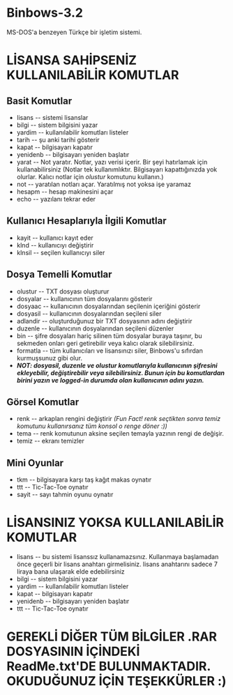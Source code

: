 # Binbows-3.2
MS-DOS'a benzeyen Türkçe bir işletim sistemi.
# LİSANSA SAHİPSENİZ KULLANILABİLİR KOMUTLAR
## Basit Komutlar
- lisans -- sistemi lisanslar
- bilgi -- sistem bilgisini yazar
- yardim -- kullanılabilir komutları listeler
- tarih -- şu anki tarihi gösterir
- kapat -- bilgisayarı kapatır
- yenidenb -- bilgisayarı yeniden başlatır
- yarat -- Not yaratır. Notlar, yazı verisi içerir. Bir şeyi hatırlamak için kullanabilirsiniz (Notlar tek kullanımlıktır. Bilgisayarı kapattığınızda yok olurlar. Kalıcı notlar için *olustur* komutunu kullanın.)
- not -- yaratılan notları açar. Yaratılmış not yoksa işe yaramaz
- hesapm -- hesap makinesini açar
- echo -- yazılanı tekrar eder
## Kullanıcı Hesaplarıyla İlgili Komutlar
- kayit -- kullanıcı kayıt eder
- klnd -- kullanıcıyı değiştirir
- klnsil -- seçilen kullanıcıyı siler
## Dosya Temelli Komutlar
- olustur -- TXT dosyası oluşturur
- dosyalar -- kullanıcının tüm dosyalarını gösterir
- dosyaac -- kullanıcının dosyalarından seçilenin içeriğini gösterir
- dosyasil -- kullanıcının dosyalarından seçileni siler
- adlandir -- oluşturduğunuz bir TXT dosyasının adını değiştirir
- duzenle -- kullanıcının dosyalarından seçileni düzenler
- bin -- şifre dosyaları hariç silinen tüm dosyalar buraya taşınır, bu sekmeden onları geri getirebilir veya kalıcı olarak silebilirsiniz.
- formatla -- tüm kullanıcıları ve lisansınızı siler, Binbows'u sıfırdan kurmuşsunuz gibi olur.
- ***NOT: dosyasil, duzenle ve olustur komutlarıyla kullanıcının şifresini ekleyebilir, değiştirebilir veya silebilirsiniz. Bunun için bu komutlardan birini yazın ve logged-in durumda olan kullanıcının adını yazın.***
## Görsel Komutlar
- renk -- arkaplan rengini değiştirir _(Fun Fact! renk seçtikten sonra *temiz* komutunu kullanırsanız tüm konsol o renge döner :))_
- tema -- renk komutunun aksine seçilen temayla yazının rengi de değişir.
- temiz -- ekranı temizler
## Mini Oyunlar
- tkm -- bilgisayara karşı taş kağıt makas oynatır
- ttt -- Tic-Tac-Toe oynatır
- sayit -- sayı tahmin oyunu oynatır
# LİSANSINIZ YOKSA KULLANILABİLİR KOMUTLAR
- lisans -- bu sistemi lisanssız kullanamazsınız. Kullanmaya başlamadan önce geçerli bir lisans anahtarı girmelisiniz. lisans anahtarını sadece 7 liraya bana ulaşarak elde edebilirsiniz
- bilgi -- sistem bilgisini yazar
- yardim -- kullanılabilir komutları listeler
- kapat -- bilgisayarı kapatır
- yenidenb -- bilgisayarı yeniden başlatır
- ttt -- Tic-Tac-Toe oynatır
# GEREKLİ DİĞER TÜM BİLGİLER .RAR DOSYASININ İÇİNDEKİ ReadMe.txt'DE BULUNMAKTADIR. OKUDUĞUNUZ İÇİN TEŞEKKÜRLER :)
